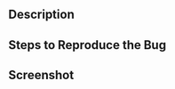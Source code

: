 ## Description

<!--- Describe the bug you're noticing -->


## Steps to Reproduce the Bug

<!--- Give instructions as to how the bug can be reproduced -->

## Screenshot

<!--- Give a screenshot of what and where you're noticing the bug -->
